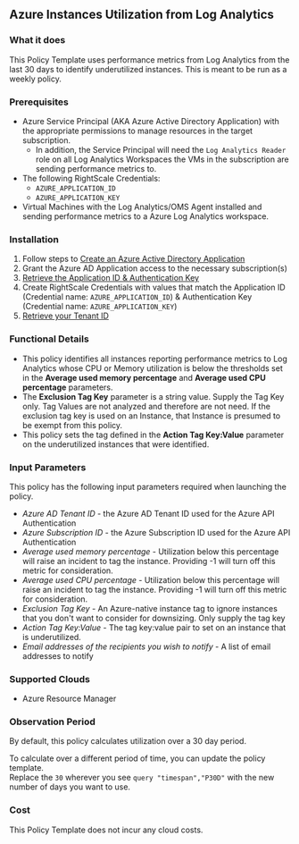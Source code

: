 ## Azure Instances Utilization from Log Analytics

### What it does

This Policy Template uses performance metrics from Log Analytics from the last 30 days to identify underutilized instances. This is meant to be run as a weekly policy. 

### Prerequisites

- Azure Service Principal (AKA Azure Active Directory Application) with the appropriate permissions to manage resources in the target subscription.
  - In addition, the Service Principal will need the `Log Analytics Reader` role on all Log Analytics Workspaces the VMs in the subscription are sending performance metrics to.
- The following RightScale Credentials:
  - `AZURE_APPLICATION_ID`
  - `AZURE_APPLICATION_KEY`
- Virtual Machines with the Log Analytics/OMS Agent installed and sending performance metrics to a Azure Log Analytics workspace.

### Installation

1. Follow steps to [Create an Azure Active Directory Application](https://docs.microsoft.com/en-us/azure/azure-resource-manager/resource-group-create-service-principal-portal#create-an-azure-active-directory-application)
1. Grant the Azure AD Application access to the necessary subscription(s)
1. [Retrieve the Application ID & Authentication Key](https://docs.microsoft.com/en-us/azure/azure-resource-manager/resource-group-create-service-principal-portal#get-application-id-and-authentication-key)
1. Create RightScale Credentials with values that match the Application ID (Credential name: `AZURE_APPLICATION_ID`) & Authentication Key (Credential name: `AZURE_APPLICATION_KEY`)
1. [Retrieve your Tenant ID](https://docs.microsoft.com/en-us/azure/azure-resource-manager/resource-group-create-service-principal-portal#get-tenant-id)

### Functional Details

- This policy identifies all instances reporting performance metrics to Log Analytics whose CPU or Memory utilization is below the thresholds set in the **Average used memory percentage** and **Average used CPU percentage** parameters.
- The **Exclusion Tag Key** parameter is a string value.  Supply the Tag Key only.  Tag Values are not analyzed and therefore are not need.  If the exclusion tag key is used on an Instance, that Instance is presumed to be exempt from this policy.
- This policy sets the tag defined in the **Action Tag Key:Value** parameter on the underutilized instances that were identified.

### Input Parameters

This policy has the following input parameters required when launching the policy.

- *Azure AD Tenant ID* - the Azure AD Tenant ID used for the Azure API Authentication
- *Azure Subscription ID* - the Azure Subscription ID used for the Azure API Authentication
- *Average used memory percentage* - Utilization below this percentage will raise an incident to tag the instance. Providing -1 will turn off this metric for consideration.
- *Average used CPU percentage* - Utilization below this percentage will raise an incident to tag the instance. Providing -1 will turn off this metric for consideration.
- *Exclusion Tag Key* - An Azure-native instance tag to ignore instances that you don't want to consider for downsizing. Only supply the tag key
- *Action Tag Key:Value* - The tag key:value pair to set on an instance that is underutilized.
- *Email addresses of the recipients you wish to notify* - A list of email addresses to notify

### Supported Clouds

- Azure Resource Manager

### Observation Period

By default, this policy calculates utilization over a 30 day period.  

To calculate over a different period of time, you can update the policy template.  
Replace the `30` wherever you see `query "timespan","P30D"` with the new number of days you want to use.

### Cost

This Policy Template does not incur any cloud costs.
